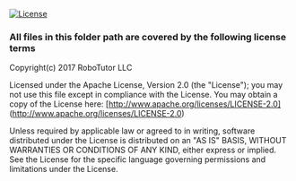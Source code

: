 
[![License](https://img.shields.io/badge/License-Apache%202.0-blue.svg)](https://opensource.org/licenses/Apache-2.0)

### All files in this folder path are covered by the following license terms

Copyright(c) 2017 RoboTutor LLC

Licensed under the Apache License, Version 2.0 (the "License");
you may not use this file except in compliance with the License.
You may obtain a copy of the License here: [http://www.apache.org/licenses/LICENSE-2.0] (http://www.apache.org/licenses/LICENSE-2.0)

Unless required by applicable law or agreed to in writing, software
distributed under the License is distributed on an "AS IS" BASIS,
WITHOUT WARRANTIES OR CONDITIONS OF ANY KIND, either express or implied.
See the License for the specific language governing permissions and
limitations under the License.
